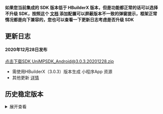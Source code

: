 **如果您当前集成的 SDK 版本低于 HBuilderX 版本，但是功能都正常的话可以选择不升级 SDK，按照这个 [文档](https://ask.dcloud.net.cn/article/35627) 添加配置可以屏蔽版本不一致的弹窗提示，框架正常情况都是向下兼容的，您也可以查看一下更新日志考虑是否升级 SDK**

## 更新日志
#### 2020年12月28日发布
[点击下载SDK UniMPSDK_Android@3.0.3.20201228.zip](http://download.dcloud.net.cn/unimpsdk/UniMPSDK_Android@3.0.3.20201228.zip)
+ 需使用HBuilderX（3.0.3）版本生成 小程序App 资源
+ 其他更新 [详情](https://download1.dcloud.net.cn/hbuilderx/changelog/3.0.3.20201228-alpha.html)


## 历史稳定版本
<details>
<summary>展开查看</summary>

百度网盘链接: [https://pan.baidu.com/s/1Gb19IMm2ihRA0u4MNzCT4Q](https://pan.baidu.com/s/1Gb19IMm2ihRA0u4MNzCT4Q) 提取码: hnug